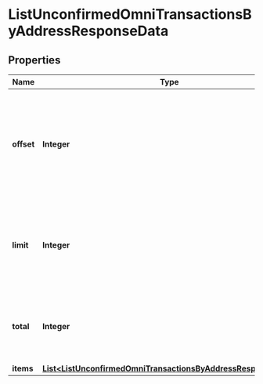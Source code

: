 

# ListUnconfirmedOmniTransactionsByAddressResponseData


## Properties

Name | Type | Description | Notes
------------ | ------------- | ------------- | -------------
**offset** | **Integer** | The starting index of the response items, i.e. where the response should start listing the returned items. | 
**limit** | **Integer** | Defines how many items should be returned in the response per page basis. | 
**total** | **Integer** | Defines the total number of items returned in the response. | 
**items** | [**List&lt;ListUnconfirmedOmniTransactionsByAddressResponseItem&gt;**](ListUnconfirmedOmniTransactionsByAddressResponseItem.md) |  | 



